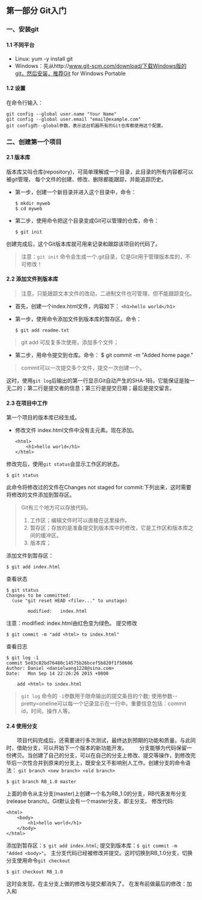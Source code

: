 ## 第一部分 Git入门
### 一、安装git
#### 1.1 不同平台
* Linux: yum -y install git
* Windows：先从http://www.git-scm.com/download/下载Windows版的git，然后安装，推荐Git for Windows Portable

#### 1.2 设置
在命令行输入：

    git config --global user.name "Your Name"
    git config --global user.email "email@example.com"
    git config的--global参数，表示这台机器所有的Git仓库都使用这个配置。
 
 
### 二、创建第一个项目
#### 2.1 版本库
版本库又叫仓库(repository)，可简单理解成一个目录，此目录的所有内容都可以被git管理，
每个文件的创建、修改、删除都能跟踪，并能追踪历史。
* 第一步，创建一个新目录并进入这个目录中，命令：

      $ mkdir myweb
      $ cd myweb
* 第二步，使用命令把这个目录变成Git可以管理的仓库，命令：

      $ git init
创建完成后，这个Git版本库就可用来记录和跟踪该项目的代码了。
> 注意：`git init` 命令会生成一个.git目录，它是Git用于管理版本库的，不可修改！
  
#### 2.2 添加文件到版本库
> 注意，只能跟踪文本文件的改动，二进制文件也可管理，但不能跟踪变化。

* 首先，创建一个index.html文件，内容如下：
  `<h1>hello world</h1>`
* 第一步，使用命令添加文件到版本库的暂存区。命令：

      $ git add readme.txt

> git add <file> 可反复多次使用，添加多个文件；

* 第二步，用命令提交到仓库。命令：
  $ git commit -m "Added home page."
> commit可以一次提交多个文件，提交一次创建一个。

这时，使用`git log`后输出的第一行显示Git自动产生的SHA-1码，它能保证是独一无二的；第二行是提交者的信息；第三行是提交日期；最后是提交留言。

#### 2.3 在项目中工作
第一个项目的版本库已经生成。
* 修改文件
index.html文件中没有<html>主元素。现在添加。

      <html>
          <h1>hello world</h1>
      </html>

修改完后，使用`git status`会显示工作区的状态。

    $ git status
此命令将修改过的文件在Changes not staged for commit:下列出来，这时需要将修改的文件添加到暂存区。
> Git有三个地方可以存放代码。
> 1. 工作区；编辑文件时可以直接在这里操作。
> 2. 暂存区；存放的是准备提交到版本库中的修改，它是工作区和版本库之间的缓冲区。
> 3. 版本库；

添加文件到暂存区：

    $ git add index.html
查看状态

    $ git status
    Changes to be committed:
      (use "git reset HEAD <file>..." to unstage)

            modified:   index.html

注意：modified:   index.html由红色变为绿色。
提交修改

    $ git commit -m "add <html> to index.html"
查看日志

    $ git log -1
    commit 5e83c82bd76480c14575b26bcef5b820f1f50606
    Author: Daniel <danielwang1228@sina.com>
    Date:   Mon Sep 14 22:26:26 2015 +0800

        add <html> to index.html

> `git log` 命令的 `-1`参数用于限命输出的提交条目的个数; 使用参数--pretty=oneline可以每一个记录显示在一行中。重要信息包括：commit id，时间，操作人等。

#### 2.4 使用分支
　　项目代码完成后，还需要进行多次测试，最终达到预期的功能和质量。与此同时，借助分支，可以开始下一个版本的新功能开发。
　　分支能够为代码保留一份拷贝。当创建了自己的分支，可以在自己的分支上修改、提交等操作，到修改完毕后一次性合并到原来的分支上，既安全又不影响别人工作。创建分支的命令语法：
    `git branch <new branch> <old branch>`

    $ git branch RB_1.0 master

上面的命令从主分支(master)上创建一个名为RB_1.0的分支，RB代表发布分支(release branch)。Git默认会有一个master分支，即主分支。
修改代码:

    <html>
        <body>
            <h1>hello world</h1>
        </body>
    </html>

添加到暂存区：`$ git add index.html`; 提交到版本库：`$ git commit -m "Added <body>"`。
主分支代码已经被修改并提交。这时切换到RB_1.0分支，切换分支使用命令`git checkout`

    $ git checkout RB_1.0
这时会发现，在主分支上做的修改与提交都消失了。
在发布前做最后的修改：加入<head>和<title>标签。

    <html>
        <head>
            <title>Home Page</title>
        </head>
        <body>
            <h1>hello world</h1>
        </body>
    </html>
添加暂存区：`$ git add index.html`; 提交到版本库：`$ git commit -m "release branch"`。
现在可以发布了，为此，要给这个版本打个标签。 

#### 2.5 处理发布
　　给Git中的文件打标签，意味着在版本库的历史中标记出特定的点，这样将来就比较容易找到相应版本的代码。现在打一个名为1.0的标签：

    $ git tag 1.0 RB_1.0
上面的命令作用是在RB_1.0分支上打上一个标签，名为1.0。这时可以使用不带参数的`git tag`命令查看标签:

    $ git tag
　　在给代码打过标签以，需要做一些整理工作。现在两条分支(master和RB_1.0)有不同的提交。创建RB_1.0以后，主分支用于版本2.0上新功能开发，现在要把RB_1.0分支上所做的修改合并到主分支上来。
　　使用变基命令`git rebase`可以实现这项工作。变基是把一条分支上的修改在另一条分支的末梢重现。
　　首先使用`git checkout`命令切回到主分支：

    $ git checkout master
　　使用命令`git rebase`，后面跟一个参数：希望变基到那条分支末梢的分支名称。

    $ git rebase RB_1.0
最后，使用`git branch -d`命令删除发布分支RB_1.0(由于在RB_1.0分支末梢打过标签，只要标签在，提交记录就都在）。

    $ git branch -d RB_1.0


## 第二部分 Git日常用法
### 三、添加与提交
#### 3.1 添加文件到暂存区

> 暂存的变更就是工作区中那些打算提交到版本库的变更。暂存操作将会更新Git的内部索引，该索引称为暂存区。
> 通过暂存区，可以设置哪些变更要提交到版本库，哪些暂时不提交。

命令：`git add`
功能：添加新文件和修改版本库中已有的文件到暂存区。
用法：`git add <file1> <file2> ...`
参数： 
* `-i` 启动交互命令提示符，这种方式可以交互暂存新文件，暂存对已有文件的修改，甚至只部分修改。
它会有几个选项可以选择。
>  1: status       2: update       3: revert       4: add untracked
>  5: patch        6: diff         7: quit         8: help
>  2 是添加文件到暂存区；3 是取消已暂存的修改；5 可以选择单个或多个文件，选择后会显示这些文件的当前内容与版本库中的差异。
* `-p` 直接进入补丁(patch)模式。

#### 3.2 提交到版本库
　　提交将变更添加到版本库的历史记录中，并为它们分配一个提交名称。
命令：`git commit`
功能：将暂存区的修改提交到版本库中。
参数：
* `-m` 本次提交的说明文字。可以传递多个`-m`。如果不带-m参数，Git会启动编辑器来编辑说明文件，用此方式时可以添加`-v`将要提交的内容与版本库中的比较结果添加到编辑器中。
* `-a` 把工作区中当前所有的修改直接提交到版本库中。注意：只会把已纳入版本库的文件提交到版本库，不会添加尚未被跟踪的文件。

#### 3.3 查看修改的内容
　　使用`git status` 和 `git diff`，查看工作区中做的修改。
1. 看到状态
命令：`git status`
功能：查看工作区的变动。
参数：
* `-s` 简短显示
* `-b` 查看分支信息

2. 查看文件改动
命令：`git diff`
功能：显示工作区、暂存区及版本库之间的差异。
参数：如果不带参数，将显示工作区与暂存区之间的区别。
* `--cached` 显示暂存区与版本库中的区别。
* `HEAD` 显示工作区、暂存区的与版本的差别。 `$ git diff HEAD`

#### 3.4 管理文件
##### 3.4.1 文件重命名与移动
命令：`git mv <原文件名称> <新文件名称>`
功能：使用原文件的内容来创建新文件，新文件保留原文件的历史修改记录，并删除原文件。
> 如果不使用git mv命也可以监测到文件移动 ，但会增加操作步骤：首先移动文件，然后`git add`添加新文件，最后`git rm`删除旧文件。

##### 3.4.2 忽略文件
　　将要忽略的文件名添加到`.gitignore`文件中。 支持通配符，如*.swp。这样，`git status`就不会显示文件名`.swp`结尾的文件了，取而代之的是一个新的`.gitignore`文件。

### 四、分支
#### 4.1 什么叫分支
　　实际工作中，要为许多任务设定优先级。如添加新功能、重构代码或修正Bug等，如果只使用一条版本来跟踪无法满足要求，因此需要创建和使用多条分支，多条分支可用来记录不同的版本记录。
　　使用分支时，最难确定的是何时创建分支，跟经验，至少下面这些情况可以创建分支：
* 试验性更改：比如尝试新的实现方式、算法等。
* 增加新功能：为每个新功能的开发创建新分支。完成该功能的开发后就可以合并回主分支。
* Bug修复：修复后合并回原来的代码中，这与使用分支开发新功能时的情形类似。
　　Git中，任何修改和都是在分支上完成的，默认有一个主分支(master)。可以将主分支重命名。

    $ git branch -m master newmaster

#### 4.2 创建新分支
* 创建分支
命令：`git branch <分支名>`
功能：创建指定名称的分支。

* 查看分支
命令:`git branch`
功能：以列表形式查看所有的分支。当前所在分支用`*`指示。

* 切换分支
命令：`git checkout <分支名>`
功能：切换分支。

* 创建并切换到新分支
命令：`git checkout -b <分支名> [基于的分支]`
功能：创建并切换到新分支

#### 5.3 合并分支
　　合并分支是把两条或多条分支合并到一起，有多种合并方法，这里介绍最主要的三种。
* 直接合并：把两条分支上的历史轨迹合并，交汇到一起。
* 压合合并：将一条分支上的若干个提交条目压合成一个提交条目，提交到另一条分支的末梢。
* 拣选合并：拣选另一条分支上的某个提交条目的改动带来当前分支上。

##### 5.3.1 直接合并
当想要把一条分支的全部历史提交合并到另一条分支上，可以采用这种方式。
主要命令：`git merge`
* 创建分支: 
      $ git checkout -b alternate
* 在alternate分支下创建news.html，并提交到版本库中。
      $ touch news.html
      $ git add news.html
      $ git commit -m "add news.html"
* 切换到合并操作的目标分支，在这里是主分支：
      $ git checkout master
      $ git merge alternate
这样，alternate分支上的修改就合并到主分支上了。
 
##### 5.3.2 压合合并
　　压合指的是Git将一条分支上的所有历史提交压合成一个提交，提交到另一个分支上，所以要小心使用。
　　在想开发一些试验性的新功能或修复Bug时，这种合并就很有用，因为此时所需要的并不是记录和跟踪每个试验性的提交，只是最后的成果。
* 创建分支(contact):
      $ git checkout -b contact master
* 添加文件contact.html，内容为email，并提交：
      $ echo "danielwang1228@gmail.com" >> contact.html
      $ git commit -m "add contact.html"
* 在contact.html文件内再增加一个email地址，并提交：
      $ echo "danielwang1228@sina.com" >> contact.html
      $ git commit -m "add secondary email" -a
现在，contact分支中有两个提交了，可以将这两个提交压合成主分支上的一个提交，步骤如下：
* 首先，切换到主分支上
      $ git checkout master
* 调用`git merge`并使用`--squash`参数，`--squash`参数是将另一条分支上的全部提交压合成当前分支上的一个提交：
      $ git merge --squash contact
* 合并成功后就会添加到当前工作区并暂存，现在将修改提交到主分支
      $ git commit -m "add contact page"

##### 5.3.3 拣选合并
　　拣先一个提交并将它添加到当前分支的末梢。
* 接着上一个示例，切换到contact分支
      $ git checkout contact
* 修改contact.html，如添加QQ号。
      $ echo "QQ:33134116" >> contact.html
* 添加到暂存区并提交
      $ git commit -m "add qq number" -a

根据提交名称(commit id)可以随时对它进行拣选操作，现在将它拣选合并到主分支上。步骤如下：
* 切换到主分支
      $ git checkout master
* 拣选出所需要的改动
      $ git cherry-pick 9871292
* 这时，Git就默认使用拣选出的提交创建新提交。

命令：`git cherry-pick`
功能：拣选一个或多个提交。
参数：`-n` 在创建提交前进行连续合并操作。

演示如下：
* 首先，使用`git 
* `命令恢复前面的修改，即删除主分区最后一个提交。
      $ git reset --hard HEAD^
* 使用`git cherry-pick`命令，并带-n参数：
      $ git cherry-pick -n 9871292
这时，Git没有立即提交，而是将改到添加到暂存区，等待提交；接着可以进行下一个拣选操作，一旦拣选完所有需要的提交，就可一并提交改动，并添加提交说明。
      $ git commit -m "add something" 

#### 5.4 冲突处理
　　如果在两条分支上编辑同一个文件，分别做了不同的修改，然后合并这两条分支时，Git不能自动合并，这时会发生冲突。冲突是发生在对不同分支上的同一文件的同一文本块以不同的方式修改，并试图合并的时候。

* 创建并切换分支 about
      $ git checkout -b about master
* 添加 "Nice to meet you"到about.html中后，提交到版本库
      $ echo "Nice to meet you" >> about.html
      $ git commit -m "add Nice to meet you" -a
* 再创建一个分支 about2，但不切换
      $ git branch about2 about
* 添加 "I like sweety food" 到 about.html中后，提交到版本库
      $ echo "I like sweety food" >> about.html
      $ git commit -m "add I like sweety food" -a
* 切换到about2分支
      $ git checkout about2
* 添加 "I don't like sweety food" 到 about.html中，提交到版本库
      $ echo "I don't like sweety food" >> about.html
      $ git commit -m "add I don't like sweety food" -a

* 到此为止，about.html的最后一行在about和about2分支上有不同的内容。这时候，切换到about分
支，然后将about2分支合并到about分支上。
      $ git checkout about
      $ git merge about2
这里会提示冲突(conflict)的行以及内容。
* 当出现冲突后，需要进行手工合并。对于简单的，只需手工编辑解决冲突即可，然后保存修改，暂存并提交。对于较复杂的合并，最后使用相应的工具。在命令行使用命令`git mergetool`，Git会启动一个合并工具(根据merge.tool的值)。解决了所有冲突后，添加到暂存区，提交。
      $ git add about.html
      $ git commit -m "merge from about2"

#### 5.6 删除分支
　　版本库分支过多会导致难以管理。
命令：`git branch -d <分支名>`
功能：删除指定名称的分支。
参数：`-D` 强制删除
> 只有当要删除的分支已经成功全并到当前分支时，删除分支的操作才会成功；如果确定不需要合并，可使用`-D`强制删除分支。

#### 5.7 分支重命名
命令：`git branch -m <旧分支名> <新分支名>`
功能：分支重命名。


### 五、Git历史记录
#### 5.1 查看Git日志
　　Git日志是按照时间倒序显示的，可以通过一些参数来过滤日志。
命令：`git log`
功能：查看Git日志
参数：
* -1 限制显示的日志条目数.
* --since 根据时间指定查找范围。例如：`git log --since="5 hours"`限制5小时内的提交。
* --before 指定时间之前的提交。例如：`git log --before="5 hours" -2`
--since与--before参数能识别"24 hours"、"1 minute", "2015-10-01"等格式。
* 用“最老版本...最新版本”进行指定范围(不包括起点，包括终点)。
例如：`git log 18f822e..0bb3dfb`，
> * `HEAD`为代表版本库里当前分支末梢的最新版本。
> * `^` 相当于回溯一个版本，即父版本。如`HEAD^`为当前分支末梢的前一个版本；`0bb3dfb^`为0bb3dfb的前一个版本。`^^`为回溯2个版本，`^^^`为三个。
> * `~N` 指回溯N个版本。如：`18f822e~1`指18f822e的上一个版本；`18f822e~5`指18f822e的向上第5个版本；`git log HEAD~10`
* --pretty 常用的取值为`oneline`。例如：`git log --pretty=oneline`

#### 5.2 查看版本之间的差异
命令：`git diff`
功能：查看Git版本之间的差异
参数：
* 无 查看的是工作区与版本库HEAD之间的差异。
* 版本名称 显示指定版本名称与工作区的差异。如：`git diff 18f822e`
* 标签名 
* `--stat <标签名/分支名/版本名称>` 得到变更统计数据。

#### 5.3 查找责任人及内容
命令：`git blame <文件名>`
功能：查看特定内容的历史信息，输出结果是内容块前附加前缀信息。
参数：
* `-L` 参数值可以为 `<N1>,<N2>` 指定范围。例如：`git blame -L 10,15 about.html`
* `-M` 检测在同一个文件内移动或复制的内容。
* `-C -C` 跟踪文件之间的复制。另加`-p` 参数会显示内容的具体变动。


#### 5.4 撤销修改
　　在Git中，所有的修改都是在本地进行的，只有推入到公共版本库才能共享，可以随意改写版本库中的历史记录，不会影响到别人。
　　而一旦推入到公共版本库，就不能随意修改相应在的历史了，因为推入变更以后又去修改历史记录，并且随后又推入不同的变量时，会给那些已经拿到了之前的变更的同事带来很大麻烦。

#### 5.4.1 增补提交
命令：`git commit -C <版本名称> --amend`
功能：将暂存区的修改增补到指定版本名称中。
参数：`--amend`

#### 5.4.2 提交回退
命令：`git revert <版本名称>`
功能：回退过去的提交。
参数：
* `-n` 回退的版本放入暂存区。提交的时候如要使用默认的留言，使用参数：`--no-edit`
> 提示，版本回退应该按照从新到旧的倒序来操作的，否则可能出现不必要的冲突。

#### 5.4.3 复位
命令：`git reset <版本名称>`
功能：复位版本库到一个特定版本的功能。暂存工作区中因复位产生的与版本库的差异，以便提交。如：`git reset --hard HEAD^`
参数：
* `--hard` 该选项会从版本库和工作区中同时删除提交，这时git log会看不到那个回退前的版本, 不可恢复。慎用！

> `git revert`与`git reset`的区别：
> * `git revert`:回退某次提交，并重新提交，相当于代码恢复到修改前，但是服务器上有两次提交log；
> * `git reset`:回退某次提交，同时回退修改log，但是修改内容回退到本地暂存区，由用户确定丢弃（checkout）或者重新提交。




### 六、与远程版本库协作
Git提供了三种与远程版本库通信的协议：SSH、git、HTTP/HTTPS。
* SSH:与直接通过文件系统访问非常类似。唯一不同的是，在指定远程版本库路径前，还必须为它指定域名服务器和用户名。
* git:Git自有通信协议，优势在于速度，但是需要使用9418端口，可能受到防火墙的限制。与SSH的主要区别是，git协议无须加密，且是匿名的。如果只开发远程版本库的只读权限时可以选用，如果开放写权限时很危险。
* HTTP/HTTPS协议:效率最低，好处是易于使用。

#### 6.1 克隆远程版本库
克隆通常用于加入一个正在开发的项目，通过克隆操作生成的本地版本库，与通过`git init`命令创建的本地版本库很相像，唯一不同的是，克隆操作能够得到远程版本库中所有的内容，包括历史记录。

命令：`git clone <远程版本库名称>`
功能：将服务器上的版本库下载到本地当前目录下。它既可用于跟踪本地的改动，又可不断从远程服务器上获取别人的改动。

#### 6.2 版本库同步

*  显示远程分支
命令：`git branch -r`
功能：显示远程分支信息。

* 更新远程分支
命令：`git fetch`
功能：更新远程分支，但它不会把远程分支上的修改合并到本地分支上。

* 更新远程分支并合并
命令：`git pull <远程版本库名称> <远程分支名>`
功能：更新远程分支，并合并到本地分支上。远程分支名可以省略`origin/`，可为默认的远程版本库别名就是`origin`

#### 6.3 推送到远程版本库
* 把本地的提交推送到另一版本库中。
命令：`git push [origin <本地分支名:远程分支名>]`
功能：把本地的提交推送到另一版本库中。
参数：
 * 无 默认会推到origin中，并把本地的版本库中当前所在分支的变更推送到远程版本库对应的分支上。`git push`
 * `--dry-run` 查看推入哪些提交。